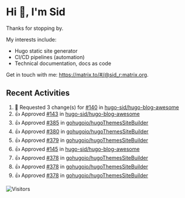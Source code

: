 # Hi 👋, I'm Sid

Thanks for stopping by. 

My interests include:
- Hugo static site generator
- CI/CD pipelines (automation)
- Technical documentation, docs as code

Get in touch with me: https://matrix.to/#/@sid_r:matrix.org.
## Recent Activities

<!--RECENT_ACTIVITY:start-->
1. 🔴 Requested 3 change(s) for [#140](https://github.com/hugo-sid/hugo-blog-awesome/pull/140#pullrequestreview-1761252118) in [hugo-sid/hugo-blog-awesome](https://github.com/hugo-sid/hugo-blog-awesome)<br>
2. 👍 Approved [#143](https://github.com/hugo-sid/hugo-blog-awesome/pull/143#pullrequestreview-1761251422) in [hugo-sid/hugo-blog-awesome](https://github.com/hugo-sid/hugo-blog-awesome)<br>
3. 👍 Approved [#385](https://github.com/gohugoio/hugoThemesSiteBuilder/pull/385#pullrequestreview-1754169916) in [gohugoio/hugoThemesSiteBuilder](https://github.com/gohugoio/hugoThemesSiteBuilder)<br>
4. 👍 Approved [#380](https://github.com/gohugoio/hugoThemesSiteBuilder/pull/380#pullrequestreview-1749237091) in [gohugoio/hugoThemesSiteBuilder](https://github.com/gohugoio/hugoThemesSiteBuilder)<br>
5. 👍 Approved [#379](https://github.com/gohugoio/hugoThemesSiteBuilder/pull/379#pullrequestreview-1749236969) in [gohugoio/hugoThemesSiteBuilder](https://github.com/gohugoio/hugoThemesSiteBuilder)<br>
6. 👍 Approved [#145](https://github.com/hugo-sid/hugo-blog-awesome/pull/145#pullrequestreview-1736808128) in [hugo-sid/hugo-blog-awesome](https://github.com/hugo-sid/hugo-blog-awesome)<br>
7. 👍 Approved [#378](https://github.com/gohugoio/hugoThemesSiteBuilder/pull/378#pullrequestreview-1726020284) in [gohugoio/hugoThemesSiteBuilder](https://github.com/gohugoio/hugoThemesSiteBuilder)<br>
8. 👍 Approved [#378](https://github.com/gohugoio/hugoThemesSiteBuilder/pull/378#pullrequestreview-1726020284) in [gohugoio/hugoThemesSiteBuilder](https://github.com/gohugoio/hugoThemesSiteBuilder)<br>
9. 👍 Approved [#378](https://github.com/gohugoio/hugoThemesSiteBuilder/pull/378#pullrequestreview-1726020284) in [gohugoio/hugoThemesSiteBuilder](https://github.com/gohugoio/hugoThemesSiteBuilder)<br>
<!--RECENT_ACTIVITY:end-->

![Visitors](https://api.visitorbadge.io/api/visitors?path=https%3A%2F%2Fgithub.com%2Fhugo-sid%2Fhugo-sid&countColor=%2337d67a&style=flat&labelStyle=upper)
